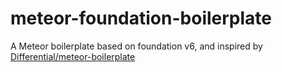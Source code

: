 # meteor-foundation-boilerplate

A Meteor boilerplate based on foundation v6, and inspired by [Differential/meteor-boilerplate](https://github.com/Differential/meteor-boilerplate)





